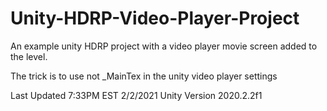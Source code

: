 # Unity-HDRP-Video-Player-Project
An example unity HDRP project with a video player movie screen added to the level.

The trick is to use not _MainTex in the unity video player settings

Last Updated 7:33PM EST 2/2/2021
Unity Version 2020.2.2f1
